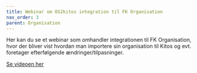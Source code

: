 ```yaml
---
title: Webinar om OS2kitos integration til FK Organisation
nav_order: 3
parent: Organisation
---
```

Her kan du se et webinar som omhandler integrationen til FK Organisation, hvor der bliver vist hvordan man importere sin organisation til Kitos og evt. foretager efterfølgende ændringer/tilpasninger.

[Se videoen her](https://info.kitos.dk/s/ycrsbMiNqHWeT9R)
